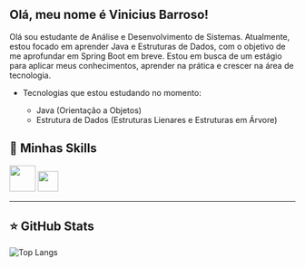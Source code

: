 ## Olá, meu nome é Vinicius Barroso!

Olá sou estudante de Análise e Desenvolvimento de Sistemas. Atualmente, estou focado em aprender Java e Estruturas de Dados, com o objetivo de me aprofundar em Spring Boot em breve. Estou em busca de um estágio para aplicar meus conhecimentos, aprender na prática e crescer na área de tecnologia.

- Tecnologias que estou estudando no momento:
  
  - Java (Orientação a Objetos)
  - Estrutura de Dados (Estruturas Lienares e Estruturas em Árvore)


## 🚀 Minhas Skills

<img height="46" src="https://cdn.jsdelivr.net/gh/devicons/devicon@latest/icons/java/java-original-wordmark.svg" /> <img height="36" src="https://cdn.jsdelivr.net/gh/devicons/devicon@latest/icons/git/git-original.svg" />
          


---

## ⭐ GitHub Stats

![Top Langs](https://github-readme-stats.vercel.app/api/top-langs/?username=viniciusbn18&layout=compact&theme=dracula)

